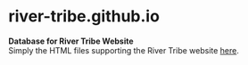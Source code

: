 # river-tribe.github.io
**Database for River Tribe Website**
<br>
Simply the HTML files supporting the River Tribe website <a href="https://river-tribe.github.io">here</a>.
